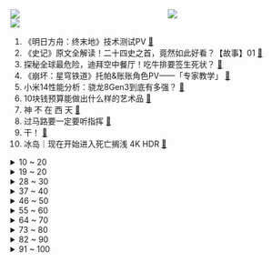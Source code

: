 <div >
	<a style="float:left;width:55%;" href = "https://github.com/anuraghazra/github-readme-stats">
	 <img src = "https://github-readme-stats.vercel.app/api?username=iuuuuuaena&theme=buefy&show_icons=true"/>
	</a>
	<a  style="float:right;width:45%" href = "https://github.com/anuraghazra/github-readme-stats">
	 <img  src="https://github-readme-stats.vercel.app/api/top-langs/?username=anuraghazra&layout=compact"/>
	</a>
	</div>

[![](https://img.shields.io/badge/jxd-@jxdgogogo.xyz-yellowgreen.svg)](https://www.jxdgogogo.xyz)<br>
1. 《明日方舟：终末地》技术测试PV [:link:](//www.bilibili.com/video/BV1ph4y1i7Ua) <br>
2. 《史记》原文全解读！二十四史之首，竟然如此好看？【故事】01 [:link:](//www.bilibili.com/video/BV1cM41197ui) <br>
3. 探秘全球最危险，迪拜空中餐厅！吃牛排要签生死状？ [:link:](//www.bilibili.com/video/BV1mw411F7VZ) <br>
4. 《崩坏：星穹铁道》托帕&账账角色PV——「专家教学」 [:link:](//www.bilibili.com/video/BV1kN4y1r7AL) <br>
5. 小米14性能分析：骁龙8Gen3到底有多强？ [:link:](//www.bilibili.com/video/BV1me411R7Ha) <br>
6. 10块钱预算能做出什么样的艺术品 [:link:](//www.bilibili.com/video/BV1Xw411B7Gf) <br>
7. 神 不 在 西 天 [:link:](//www.bilibili.com/video/BV1Vh4y1B7he) <br>
8. 过马路要一定要听指挥 [:link:](//www.bilibili.com/video/BV1yB4y1R7bo) <br>
9. 干！ [:link:](//www.bilibili.com/video/BV1Kj411e7Ee) <br>
10. 冰岛｜现在开始进入死亡搁浅 4K HDR [:link:](//www.bilibili.com/video/BV1rc411o7PJ) <br>
<details>
<summary>10 ~ 20</summary>

11. 没流量，没爱情，也能拍好国产剧！ [:link:](//www.bilibili.com/video/BV1n34y1u7QG) <br>
12. 我猫德学院要给狮子猫举办一场盛大的绝育典礼 [:link:](//www.bilibili.com/video/BV1cw411c7Zi) <br>
13. 只要功夫深，酥饼能穿针！ [:link:](//www.bilibili.com/video/BV1ng4y1d7Z5) <br>
14. 超级搜索技术，普通人变强的唯一外挂 | 全套宝藏实操秘技 [:link:](//www.bilibili.com/video/BV1yw411F7J1) <br>
15. 玩水？多玩会来！别赖我奥~ [:link:](//www.bilibili.com/video/BV1BC4y137nw) <br>
16. 写竹人写意墨竹 [:link:](//www.bilibili.com/video/BV1qN411W7A1) <br>
17. 「小白」小米14性能测评：骁龙8Gen3到底什么水平？ [:link:](//www.bilibili.com/video/BV17M411R7qy) <br>
18. 剪个头发还被调戏了～ [:link:](//www.bilibili.com/video/BV1fN4y1C7TV) <br>
19. “微笑小狗被打死”为造谣，流浪动物必须处理，谎言无法赚得同情 [:link:](//www.bilibili.com/video/BV1Le411d7cZ) <br>
</details>
<details>
<summary>19 ~ 20</summary>

20. 当 代 年 轻 人 快 感 现 状 [:link:](//www.bilibili.com/video/BV13Q4y1W7rn) <br>
21. 来学滑步 [:link:](//www.bilibili.com/video/BV1GN4y1y7hw) <br>
22. 搞笑游戏瞬间，哈哈哈笑不停 [:link:](//www.bilibili.com/video/BV1Q84y1976f) <br>
23. 有没有一种可能，这钢筋粗的红绳栓错人了... [:link:](//www.bilibili.com/video/BV1KQ4y1W79b) <br>
24. 《原神》寻味之旅——「璃月食集」第五期 [:link:](//www.bilibili.com/video/BV12N411x7pe) <br>
25. 当你有个穿假肢的朋友 [:link:](//www.bilibili.com/video/BV1ky4y1P7Ae) <br>
26. 这家健身房跑路的原因连法官听了都落泪... [:link:](//www.bilibili.com/video/BV14C4y137ei) <br>
27. 没有啥是过不去的，再坚持一下就上去了 [:link:](//www.bilibili.com/video/BV1xc411o7e6) <br>
28. 《 带 兄 弟 出 门 怎 能 妹 有 排 面 ！ 》 [:link:](//www.bilibili.com/video/BV1pu4y1n7ua) <br>
</details>
<details>
<summary>28 ~ 30</summary>

29. 【扁豆】如果是糟粕，为何能存在千年？一部神剧讲透中国式人情世故《岁月》P2 [:link:](//www.bilibili.com/video/BV1aN411W76P) <br>
30. 我 很 独 立 [:link:](//www.bilibili.com/video/BV1q94y1L7p3) <br>
31. 烦死了，这个季节穿不了一点 [:link:](//www.bilibili.com/video/BV1dN4y1C7RX) <br>
32. 你们传纸条都传什么内容？ [:link:](//www.bilibili.com/video/BV12j411e7pm) <br>
33. 【禁毒·科普】关于这些会“吃人肉”的新型恐怖毒品！我希望所有人能看到！ [:link:](//www.bilibili.com/video/BV1i94y1L7hZ) <br>
34. 30斤巨大战斧牛排，用秘制蒜蓉酱烤，太香了 [:link:](//www.bilibili.com/video/BV1xc411o7Sb) <br>
35. 模糊的画质，勇敢的心 [:link:](//www.bilibili.com/video/BV1wN411x7VZ) <br>
36. 【淮秀帮】假如诸葛亮带领大学生北伐！ [:link:](//www.bilibili.com/video/BV1EG41117ZF) <br>
37. 香云纱 [:link:](//www.bilibili.com/video/BV17g4y1d7Kb) <br>
</details>
<details>
<summary>37 ~ 40</summary>

38. 【英雄联盟】心之钢 - 《妄想》 [:link:](//www.bilibili.com/video/BV1wj411i7MA) <br>
39. 终于知道我妈以前为什么总看我不爽了 [:link:](//www.bilibili.com/video/BV1T94y1j7Xa) <br>
40. 我们安全了,暂时........ [:link:](//www.bilibili.com/video/BV1pu4y1W7f4) <br>
41. 今天玩个新鲜的 [:link:](//www.bilibili.com/video/BV1JM411X782) <br>
42. 载到一个暴躁玲芽！ [:link:](//www.bilibili.com/video/BV16h4y1i7fs) <br>
43. 你有这种势利亲戚吗？ [:link:](//www.bilibili.com/video/BV1cu4y1Y7ZB) <br>
44. 《2块5的兄弟情》 [:link:](//www.bilibili.com/video/BV1py4y1w7SB) <br>
45. 所以到底为什么降温这么快啊？好冷啊 [:link:](//www.bilibili.com/video/BV1tN411W7yS) <br>
46. 终于明白了为什么情侣爬完泰山不是分手就是不分手...... [:link:](//www.bilibili.com/video/BV1RN4y1r72Z) <br>
</details>
<details>
<summary>46 ~ 50</summary>

47. 黑魔导女孩卡雕 diy卡图 [:link:](//www.bilibili.com/video/BV1fe411R7mb) <br>
48. 儿子不爽父亲当牛郎！发起单挑，没打过！【阅片无数3rd 15】 [:link:](//www.bilibili.com/video/BV1We411d79z) <br>
49. 退役大兵遭妻子背叛，可他却十分感谢老王，满心欢喜的去做了接盘侠 [:link:](//www.bilibili.com/video/BV1Ah4y1i779) <br>
50. 婚礼前我们拍了一组这样的婚纱照 [:link:](//www.bilibili.com/video/BV12c411o7bi) <br>
51. 《GTA6》全网最全泄露实机分析！角色、玩法、武器多方面解读——上期「Game墙」 [:link:](//www.bilibili.com/video/BV1GM411X71Z) <br>
52. 老板因为赚到钱有点疯了… [:link:](//www.bilibili.com/video/BV1Ge411d7n1) <br>
53. 拆了100只蟹，随便吃碗面吧。 [:link:](//www.bilibili.com/video/BV1SQ4y1p7QC) <br>
54. 病人早就死了，黑心医院为赚钱假装抢救，印度电影《正义降临》 [:link:](//www.bilibili.com/video/BV1D84y197Vu) <br>
55. 爷爷，我回来了！请给我三年前选好的那块肉肉… [:link:](//www.bilibili.com/video/BV17u4y1n717) <br>
</details>
<details>
<summary>55 ~ 60</summary>

56. 女孩子真的可以“为所欲为” [:link:](//www.bilibili.com/video/BV1dy4y1P7Ev) <br>
57. 同样是反派boss，为什么冷血狡诈的猛虎王却有如此高的人气？ [:link:](//www.bilibili.com/video/BV1DC4y137gK) <br>
58. 跟着人民币学装修，你喜欢几块钱的设计？ [:link:](//www.bilibili.com/video/BV1H34y1u7GN) <br>
59. 世界上最长的烤肉大串！30个师傅同时烤，200米长根本拿不动！ [:link:](//www.bilibili.com/video/BV1vw411z7EB) <br>
60. 什么代码让程序员之神感叹“卧槽”？ [:link:](//www.bilibili.com/video/BV18j411i7bp) <br>
61. 【崩坏3】「现在，是崩坏3的时间！」年度投票结果最终揭晓，舰长一起来看看吧~ [:link:](//www.bilibili.com/video/BV1uu4y1n78W) <br>
62. 阜阳小厨神，六岁学习做饭，炒、煮、炸、颠、样样精通，转锅一绝。 [:link:](//www.bilibili.com/video/BV1pN411W7QJ) <br>
63. 银行柜员的工作，原来这么解压 [:link:](//www.bilibili.com/video/BV1Bh4y1i7wJ) <br>
64. ⚡这将是一场饿战⚡ [:link:](//www.bilibili.com/video/BV1zN411x7JL) <br>
</details>
<details>
<summary>64 ~ 70</summary>

65. 出现在2023年国赛中的艾克佐迪亚 【游戏王】 [:link:](//www.bilibili.com/video/BV1uu4y1n7Qq) <br>
66. 发射！ [:link:](//www.bilibili.com/video/BV1fB4y1o71Q) <br>
67. 转笔，但是降维打击！3分钟上手无限轮回转笔连招！ [:link:](//www.bilibili.com/video/BV15G411C7Uv) <br>
68. 出去玩必学的万能拍照技巧 [:link:](//www.bilibili.com/video/BV1Vu4y1n7bh) <br>
69. 最震撼的一集！花腔吟唱《斯卡布罗集市》|“他将是我最挚爱之人”『说说Crystal·翻唱』 [:link:](//www.bilibili.com/video/BV1HM411X7aT) <br>
70. 我 又 起 猛 了！？ [:link:](//www.bilibili.com/video/BV12w411F7Qd) <br>
71. 答应我！一定要试试这个配方，太绝了！ [:link:](//www.bilibili.com/video/BV1We411R7fp) <br>
72. 主打一个左脑站岗，右脑放哨 [:link:](//www.bilibili.com/video/BV1n84y1R7iD) <br>
73. 爷爷，我要吃牛肉！ [:link:](//www.bilibili.com/video/BV1We411d7mn) <br>
</details>
<details>
<summary>73 ~ 80</summary>

74. 情商、口才都不需要！内向嘴笨的人，也能快速掌握的万能沟通技巧~ [:link:](//www.bilibili.com/video/BV1rB4y1R7rc) <br>
75. 我努力奔向你，你却拆我家 [:link:](//www.bilibili.com/video/BV11u4y1a7iz) <br>
76. 凳子：好好好，这么玩儿是吧 [:link:](//www.bilibili.com/video/BV17Q4y1W73W) <br>
77. 乡村真人版海贼王（6） [:link:](//www.bilibili.com/video/BV1Bg4y1d7vJ) <br>
78. 封完床底了，才发现猫还在里面 [:link:](//www.bilibili.com/video/BV1yc411o7pN) <br>
79. 全网最硬核的热武兵器解说，细致到每一部件！ [:link:](//www.bilibili.com/video/BV1g34y1u7ST) <br>
80. 这次我们隔着手机屏幕都被吓到了！ [:link:](//www.bilibili.com/video/BV1fy4y1P7ch) <br>
81. 英国猪肉臭的我像在生啃猪屁股！英国好难吃 [:link:](//www.bilibili.com/video/BV1jg4y1d73B) <br>
82. 谨以本视频纪念我们的童年，那是一段小有遗憾的幸福时光 [:link:](//www.bilibili.com/video/BV1Z34y1M7dQ) <br>
</details>
<details>
<summary>82 ~ 90</summary>

83. 爱护舍友，幸福你我 [:link:](//www.bilibili.com/video/BV1ty4y1w76h) <br>
84. “你要允许有人，拥有安静的青春。” [:link:](//www.bilibili.com/video/BV1Lg4y1d7x1) <br>
85. 养了中美俄英法五种猫是什么样的体验？ [:link:](//www.bilibili.com/video/BV19h4y1v7d8) <br>
86. 上半年在墨脱见到的一部分奇观和奇特物体（3） [:link:](//www.bilibili.com/video/BV1xj411i7Hc) <br>
87. 探秘阿联酋航头等舱！飞机餐都吃什么？坐起来什么体验？ [:link:](//www.bilibili.com/video/BV1Lw411F7NU) <br>
88. 氵 [:link:](//www.bilibili.com/video/BV17M411R7dh) <br>
89. 韩国高考？？5000万韩国人的地狱 [:link:](//www.bilibili.com/video/BV1VC4y137A4) <br>
90. 隋卞一做 |怎么又简单又好吃啊！有手就行版本的番茄炖牛腩！ [:link:](//www.bilibili.com/video/BV1RN4y1r7dt) <br>
91. 【徐涛】愿大家如愿开启人生新篇章！ [:link:](//www.bilibili.com/video/BV1oM411Q7Le) <br>
</details>
<details>
<summary>91 ~ 100</summary>

92. 你压根就想象不到我有多天才！ [:link:](//www.bilibili.com/video/BV1cj411i7yS) <br>
93. 【烂活电竞第二季02】宾哥啊，怎么汗流浃背了啊? [:link:](//www.bilibili.com/video/BV1hu4y1n7ff) <br>
94. 【阿斗】生不逢时的奇幻电影，脑洞大开却票房惨败！导致肖恩·康纳利从此退出影坛《天降奇兵》 [:link:](//www.bilibili.com/video/BV1d94y1L7RK) <br>
95. 家里217棵桂花树同时开花，染了一地的香。 [:link:](//www.bilibili.com/video/BV1U84y197NG) <br>
96. 《神：赐你S级偷窃，你拿来偷我？》 开局觉醒SSS级天赋妙手空空！ 每一次攻击，都自带偷窃buff！从此化身贼不走空的江洋大盗！ [:link:](//www.bilibili.com/video/BV17Q4y1W7tN) <br>
97. 【嘴炮扛把子 亚托克斯】26 四十米长的大宝剑你要不要得起！！！ [:link:](//www.bilibili.com/video/BV1wh4y1i7Zg) <br>
98. 挑战150秒一个引体向上 [:link:](//www.bilibili.com/video/BV1ng4y1d7p9) <br>
99. 【4K杜比视界】我们用紫外线拍出了荧光森林！ [:link:](//www.bilibili.com/video/BV1rN411x79e) <br>
100. 大学生第一次做宫保鸡丁，把师傅都逗笑了 [:link:](//www.bilibili.com/video/BV1HC4y137sJ) <br>
</details>
